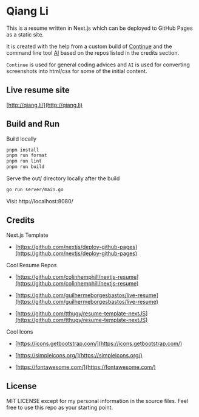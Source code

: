 # Qiang Li

This is a resume written in Next.js which can be deployed to GitHub Pages as a static site.

 It is created with the help from a custom build of [Continue](https://github.com/openaide/awesome/tree/main/docker/continue) and the command line tool [AI](https://github.com/qiangli/ai) based on the repos listed in the credits section.

`Continue` is used for general coding advices and `AI` is used for converting screenshots into html/css for some of the initial content.

## Live resume site

[http://qiang.li/](http://qiang.li)

## Build and Run

Build locally

```bash
pnpm install
pnpm run format
pnpm run lint
pnpm run build
```

Serve the out/ directory locally after the build

```bash
go run server/main.go
```

Visit http://localhost:8080/


## Credits

Next.js Template

+ [https://github.com/nextjs/deploy-github-pages](https://github.com/nextjs/deploy-github-pages)

Cool Resume Repos

+ [https://github.com/colinhemphill/nextjs-resume](https://github.com/colinhemphill/nextjs-resume)

+ [https://github.com/guilhermeborgesbastos/live-resume](https://github.com/guilhermeborgesbastos/live-resume)

+ [https://github.com/tthugy/resume-template-nextJS](https://github.com/tthugy/resume-template-nextJS)

Cool Icons

+ [https://icons.getbootstrap.com/](https://icons.getbootstrap.com/)

+ [https://simpleicons.org/](https://simpleicons.org/)

+ [https://fontawesome.com/](https://fontawesome.com/)


## License

MIT LICENSE except for my personal information in the source files. Feel free to use this repo as your starting point.